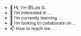 - 👋 Hi, I’m @Luis G.
- 👀 I’m interested in ...
- 🌱 I’m currently learning ...
- 💞️ I’m looking to collaborate on ...
- 📫 How to reach me ...

<!---
Puchetin/Puchetin is a ✨ special ✨ repository because its `README.md` (this file) appears on your GitHub profile.
You can click the Preview link to take a look at your changes.
--->
